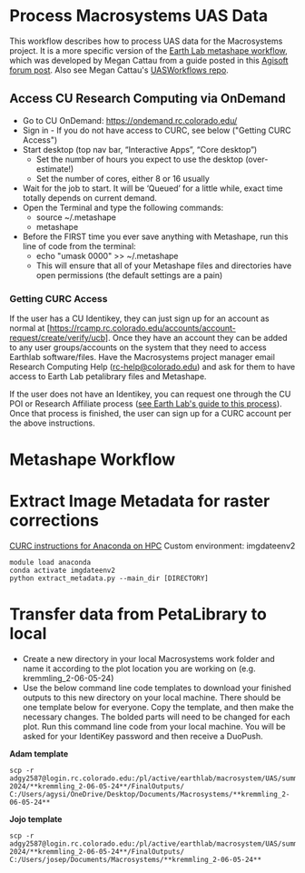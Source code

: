 # Process Macrosystems UAS Data

This workflow describes how to process UAS data for the Macrosystems project. It is a more specific version of the [Earth Lab metashape workflow](https://github.com/earthlab/el-drones/blob/master/docs/03_post-mission_agisoft_metashape_workflow.md), which was developed by Megan Cattau from a guide posted in this [Agisoft forum post](https://www.agisoft.com/forum/index.php?topic=7851.0). Also see Megan Cattau's [UASWorkflows repo](https://github.com/mcattau/UASWorkflows).

## Access CU Research Computing via OnDemand
* Go to CU OnDemand: https://ondemand.rc.colorado.edu/
* Sign in - If you do not have access to CURC, see below ("Getting CURC Access")
* Start desktop (top nav bar, “Interactive Apps”, “Core desktop”)
  * Set the number of hours you expect to use the desktop (over-estimate!)
  * Set the number of cores, either 8 or 16 usually
* Wait for the job to start. It will be ‘Queued’ for a little while, exact time totally depends on current demand.
* Open the Terminal and type the following commands:
  * source ~/.metashape
  * metashape
* Before the FIRST time you ever save anything with Metashape, run this line of code from the terminal:
  * echo "umask 0000" >> ~/.metashape
  * This will ensure that all of your Metashape files and directories have open permissions (the default settings are a pain)

### Getting CURC Access
If the user has a CU Identikey, they can just sign up for an account as normal at [https://rcamp.rc.colorado.edu/accounts/account-request/create/verify/ucb]. Once they have an account they can be added to any user groups/accounts on the system that they need to access Earthlab software/files. Have the Macrosystems project manager email Research Computing Help (rc-help@colorado.edu) and ask for them to have access to Earth Lab petalibrary files and Metashape.
 
If the user does not have an Identikey, you can request one through the CU POI or Research Affiliate process ([see Earth Lab's guide to this process](https://github.com/earthlab/earth-lab-operations/wiki/CU-Research-Affiliates-&-Persons-of-Interest-(POIs))). Once that process is finished, the user can sign up for a CURC account per the above instructions.


# Metashape Workflow



# Extract Image Metadata for raster corrections

[CURC instructions for Anaconda on HPC](https://curc.readthedocs.io/en/latest/software/python.html)
Custom environment: imgdateenv2

```
module load anaconda
conda activate imgdateenv2
python extract_metadata.py --main_dir [DIRECTORY]
```

# Transfer data from PetaLibrary to local
* Create a new directory in your local Macrosystems work folder and name it according to the plot location you are working on (e.g. kremmling_2-06-05-24)
* Use the below command line code templates to download your finished outputs to this new directory on your local machine. There should be one template below for everyone. Copy the template, and then make the necessary changes. The bolded parts will need to be changed for each plot. Run this command line code from your local machine. You will be asked for your IdentiKey password and then receive a DuoPush.

**Adam template**
```
scp -r adgy2587@login.rc.colorado.edu:/pl/active/earthlab/macrosystem/UAS/summer-2024/**kremmling_2-06-05-24**/FinalOutputs/ C:/Users/agysi/OneDrive/Desktop/Documents/Macrosystems/**kremmling_2-06-05-24**
```
**Jojo template**
```
scp -r adgy2587@login.rc.colorado.edu:/pl/active/earthlab/macrosystem/UAS/summer-2024/**kremmling_2-06-05-24**/FinalOutputs/ C:/Users/josep/Documents/Macrosystems/**kremmling_2-06-05-24**
```
